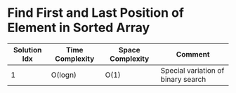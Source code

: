 # Find First and Last Position of Element in Sorted Array

| Solution Idx | Time Complexity | Space Complexity | Comment                            |
| ------------ | --------------- | ---------------- | ---------------------------------- |
| 1            | O(logn)         | O(1)             | Special variation of binary search |
